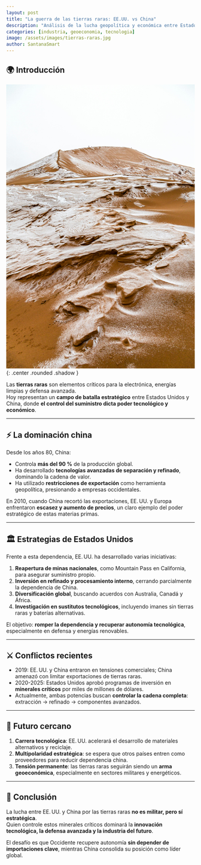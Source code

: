 ```yaml
---
layout: post
title: "La guerra de las tierras raras: EE.UU. vs China"
description: "Análisis de la lucha geopolítica y económica entre Estados Unidos y China por el control de las tierras raras, elementos clave para la tecnología y defensa."
categories: [industria, geoeconomia, tecnologia]
image: /assets/images/tierras-raras.jpg
author: SantanaSmart
---
```


## 🌍 Introducción

![Tierras Raras](/assets/images/tierras-raras.jpg){: .center .rounded .shadow }

Las **tierras raras** son elementos críticos para la electrónica, energías limpias y defensa avanzada.  
Hoy representan un **campo de batalla estratégico** entre Estados Unidos y China, donde **el control del suministro dicta poder tecnológico y económico**.

---

## ⚡ La dominación china

Desde los años 80, China:

- Controla **más del 90 %** de la producción global.  
- Ha desarrollado **tecnologías avanzadas de separación y refinado**, dominando la cadena de valor.  
- Ha utilizado **restricciones de exportación** como herramienta geopolítica, presionando a empresas occidentales.

En 2010, cuando China recortó las exportaciones, EE. UU. y Europa enfrentaron **escasez y aumento de precios**, un claro ejemplo del poder estratégico de estas materias primas.

---

## 🏛️ Estrategias de Estados Unidos

Frente a esta dependencia, EE. UU. ha desarrollado varias iniciativas:

1. **Reapertura de minas nacionales**, como Mountain Pass en California, para asegurar suministro propio.  
2. **Inversión en refinado y procesamiento interno**, cerrando parcialmente la dependencia de China.  
3. **Diversificación global**, buscando acuerdos con Australia, Canadá y África.  
4. **Investigación en sustitutos tecnológicos**, incluyendo imanes sin tierras raras y baterías alternativas.

El objetivo: **romper la dependencia y recuperar autonomía tecnológica**, especialmente en defensa y energías renovables.

---

## ⚔️ Conflictos recientes

- 2019: EE. UU. y China entraron en tensiones comerciales; China amenazó con limitar exportaciones de tierras raras.  
- 2020-2025: Estados Unidos aprobó programas de inversión en **minerales críticos** por miles de millones de dólares.  
- Actualmente, ambas potencias buscan **controlar la cadena completa**: extracción → refinado → componentes avanzados.

---

## 🔮 Futuro cercano

1. **Carrera tecnológica**: EE. UU. acelerará el desarrollo de materiales alternativos y reciclaje.  
2. **Multipolaridad estratégica**: se espera que otros países entren como proveedores para reducir dependencia china.  
3. **Tensión permanente**: las tierras raras seguirán siendo un **arma geoeconómica**, especialmente en sectores militares y energéticos.

---

## 🧠 Conclusión

La lucha entre EE. UU. y China por las tierras raras **no es militar, pero sí estratégica**.  
Quien controle estos minerales críticos dominará la **innovación tecnológica, la defensa avanzada y la industria del futuro**.

El desafío es que Occidente recupere autonomía **sin depender de importaciones clave**, mientras China consolida su posición como líder global.
